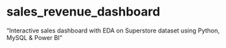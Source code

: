 # sales_revenue_dashboard
 “Interactive sales dashboard with EDA on Superstore dataset using Python, MySQL &amp; Power BI”
